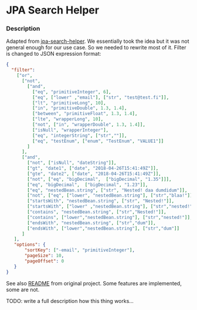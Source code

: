 # JPA Search Helper

### Description
Adapted from [jpa-search-helper](https://github.com/biagioT/jpa-search-helper).
We essentially took the idea but it was not general enough for our use case. 
So we needed to rewrite most of it.
Filter is changed to JSON expression format:

```json
{
  "filter":
    ["or",
      ["not",
        ["and",
          ["eq", "primitiveInteger", 6],
          ["eq", ["lower" ,"email"], ["str", "test@test.fi"]],
          ["lt", "primitiveLong", 10],
          ["in", "primitiveDouble", 1.3, 1.4],
          ["between", "primitiveFloat", 1.3, 1.4],
          ["lte", "wrapperLong", 10],
          ["not", ["in", "wrapperDouble", 1.3, 1.4]],
          ["isNull", "wrapperInteger"],
          ["eq", "integerString", ["str",""]],
          ["eq", "testEnum", ["enum", "TestEnum", "VALUE1"]]
        ]
      ],
      ["and",
        ["not", ["isNull", "dateString"]],
        ["gt", "date1", ["date", "2018-04-26T15:41:49Z"]],
        ["gte", "date2", ["date", "2018-04-26T15:41:49Z"]],          
        ["not", ["eq", "bigDecimal",  ["bigDecimal", "1.35"]]],
        ["eq", "bigDecimal",  ["bigDecimal", "1.23"]],
        ["eq", "nestedBean.string", ["str", "Nested! daa dumdidum"]],
        ["not", ["eq", ["lower", "nestedBean.string"], ["str","blaa!"]]],
        ["startsWith", "nestedBean.string", ["str", "Nested!"]],
        ["startsWith", ["lower" ,"nestedBean.string"], ["str","nested!"]],
        ["contains", "nestedBean.string", ["str","Nested!"]],
        ["contains", ["lower","nestedBean.string"], ["str","nested!"]],
        ["endsWith", "nestedBean.string", ["str","dum"]],
        ["endsWith", ["lower","nestedBean.string"], ["str","dum"]]
      ]
   ],
   "options": {
       "sortKey": ["-email", "primitiveInteger"],
       "pageSize": 10,
       "pageOffset": 0 
   } 
}
```

See also [README](https://github.com/biagioT/jpa-search-helper/blob/main/README.md) from original project. Some features are implemented, some are not.

TODO: write a full description how this thing works...